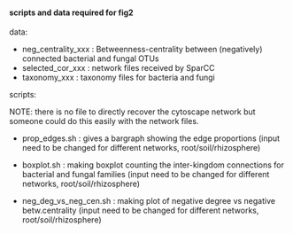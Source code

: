 #### scripts and data required for fig2

data:

- neg_centrality_xxx : Betweenness-centrality between (negatively) connected bacterial and fungal OTUs
- selected_cor_xxx : network files received by SparCC
- taxonomy_xxx : taxonomy files for bacteria and fungi

scripts:

NOTE: there is no file to directly recover the cytoscape network but someone could do this easily with the network files.

- prop_edges.sh : gives a bargraph showing the edge proportions (input need to be changed for different networks, root/soil/rhizosphere)

- boxplot.sh : making boxplot counting the inter-kingdom connections for bacterial and fungal families (input need to be changed for different networks, root/soil/rhizosphere)

- neg_deg_vs_neg_cen.sh :  making plot of negative degree vs negative betw.centrality (input need to be changed for different networks, root/soil/rhizosphere)
